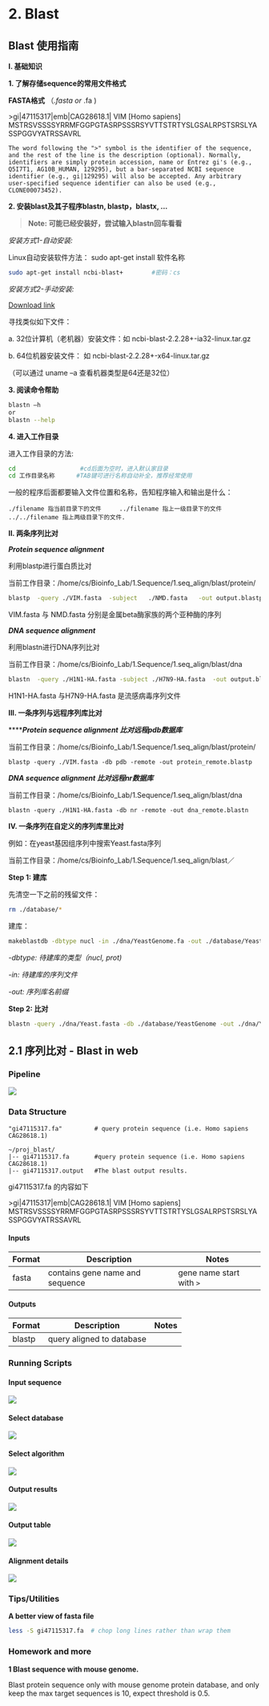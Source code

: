 # 2. Blast

## Blast 使用指南

**I. 基础知识**

**1. 了解存储sequence的常用文件格式**

**FASTA格式** （_.fasta or_ .fa \)

&gt;gi\|47115317\|emb\|CAG28618.1\| VIM \[Homo sapiens\] MSTRSVSSSSYRRMFGGPGTASRPSSSRSYVTTSTRTYSLGSALRPSTSRSLYASSPGGVYATRSSAVRL

`The word following the ">" symbol is the identifier of the sequence, and the rest of the line is the description (optional). Normally, identifiers are simply protein accession, name or Entrez gi's (e.g., Q5I7T1, AG10B_HUMAN, 129295), but a bar-separated NCBI sequence identifier (e.g., gi|129295) will also be accepted. Any arbitrary user-specified sequence identifier can also be used (e.g., CLONE00073452).`

**2. 安装blast及其子程序blastn, blastp，blastx, ...** 

> **Note: 可能已经安装好，尝试输入blastn回车看看**

_安装方式1-自动安装:_

Linux自动安装软件方法： sudo apt-get install 软件名称

```bash
sudo apt-get install ncbi-blast+        #密码：cs
```

_安装方式2-手动安装:_

[Download link](ftp://ftp.ncbi.nlm.nih.gov/blast/executables/blast+/LATEST/)

寻找类似如下文件：

a. 32位计算机（老机器）安装文件：如 ncbi-blast-2.2.28+-ia32-linux.tar.gz

b. 64位机器安装文件： 如 ncbi-blast-2.2.28+-x64-linux.tar.gz

（可以通过 uname –a 查看机器类型是64还是32位）

**3. 阅读命令帮助**

```bash
blastn –h
or
blastn --help
```

**4. 进入工作目录**

进入工作目录的方法:

```bash
cd                  #cd后面为空时，进入默认家目录    
cd 工作目录名称      #TAB键可进行名称自动补全，推荐经常使用
```

一般的程序后面都要输入文件位置和名称，告知程序输入和输出是什么：

`./filename 指当前目录下的文件    
../filename 指上一级目录下的文件    
../../filename 指上两级目录下的文件.`

**II. 两条序列比对**

_**Protein sequence alignment**_

利用blastp进行蛋白质比对

当前工作目录：/home/cs/Bioinfo\_Lab/1.Sequence/1.seq\_align/blast/protein/

```bash
blastp  -query ./VIM.fasta  -subject   ./NMD.fasta   -out output.blastp
```

VIM.fasta 与 NMD.fasta 分别是金属beta酶家族的两个亚种酶的序列

_**DNA sequence alignment**_

利用blastn进行DNA序列比对

当前工作目录：/home/cs/Bioinfo\_Lab/1.Sequence/1.seq\_align/blast/dna

```bash
blastn  -query ./H1N1-HA.fasta -subject ./H7N9-HA.fasta  -out output.blastn
```

H1N1-HA.fasta 与H7N9-HA.fasta 是流感病毒序列文件

**III.  一条序列与远程序列库比对**

 ****_**Protein sequence alignment 比对远程pdb数据库**_

当前工作目录：/home/cs/Bioinfo\_Lab/1.Sequence/1.seq\_align/blast/protein/

`blastp -query ./VIM.fasta -db pdb -remote -out protein_remote.blastp`

 _**DNA sequence alignment 比对远程nr数据库**_

当前工作目录：/home/cs/Bioinfo\_Lab/1.Sequence/1.seq\_align/blast/dna

`blastn -query ./H1N1-HA.fasta -db nr -remote -out dna_remote.blastn`

**IV. 一条序列在自定义的序列库里比对**

例如：在yeast基因组序列中搜索Yeast.fasta序列

当前工作目录：/home/cs/Bioinfo\_Lab/1.Sequence/1.seq\_align/blast／

**Step 1: 建库**

先清空一下之前的残留文件：

```bash
rm ./database/*
```

建库：

```bash
makeblastdb -dbtype nucl -in ./dna/YeastGenome.fa -out ./database/YeastGenome
```

_-dbtype: 待建库的类型（nucl, prot\)_

_-in: 待建库的序列文件_

_-out: 序列库名前缀_

**Step 2: 比对**

```bash
blastn -query ./dna/Yeast.fasta -db ./database/YeastGenome -out ./dna/Yeast.blastn
```

## 2.1 序列比对 - Blast in web

### Pipeline

![](../.gitbook/assets/blastweb.png)

### Data Structure

```
"gi47115317.fa"         # query protein sequence (i.e. Homo sapiens CAG28618.1)

~/proj_blast/
|-- gi47115317.fa       #query protein sequence (i.e. Homo sapiens CAG28618.1)
|-- gi47115317.output   #The blast output results.
```

gi47115317.fa 的内容如下

&gt;gi\|47115317\|emb\|CAG28618.1\| VIM \[Homo sapiens\] MSTRSVSSSSYRRMFGGPGTASRPSSSRSYVTTSTRTYSLGSALRPSTSRSLYASSPGGVYATRSSAVRL

#### Inputs

| Format | Description                     | Notes                    |
|--------|---------------------------------|--------------------------|
| fasta  | contains gene name and sequence | gene name start with `>` |

#### Outputs

| Format | Description               | Notes |
|--------|---------------------------|-------|
| blastp | query aligned to database |       |

### Running Scripts

#### **Input sequence**

![](../.gitbook/assets/blastweb2.png)

#### **Select database**

![](../.gitbook/assets/blastweb3.png)

#### **Select algorithm**

![](../.gitbook/assets/blastweb4.png)

#### **Output results**

![](../.gitbook/assets/blastweb5.png)

#### **Output table**

![](../.gitbook/assets/blastweb6.png)

#### **Alignment details**

![](../.gitbook/assets/blastweb7.png)

### Tips/Utilities

**A better view of fasta file**

```bash
less -S gi47115317.fa  # chop long lines rather than wrap them
```

### Homework and more

**1 Blast sequence with mouse genome.**

Blast protein sequence only with mouse genome protein database, and only keep the max target sequences is 10, expect threshold is 0.5.

